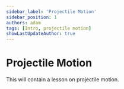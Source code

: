 ```yaml
---
sidebar_label: 'Projectile Motion'
sidebar_position: 1
authors: adam
tags: [Intro, projectile motion]
showLastUpdateAuthor: true
---
```


# Projectile Motion

This will contain a lesson on projectile motion.